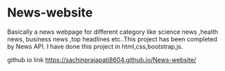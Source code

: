 # News-website
Basically a news webpage for different category like science news ,health news, business news  ,top headlines etc..This project has been completed by News API.
I have done this project in html,css,bootstrap,js.

github io link 
 https://sachinprajapati8604.github.io/News-website/
